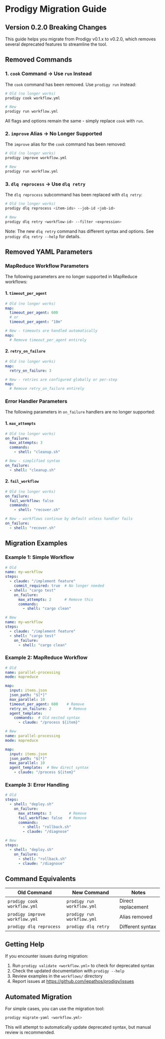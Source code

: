 # Prodigy Migration Guide

## Version 0.2.0 Breaking Changes

This guide helps you migrate from Prodigy v0.1.x to v0.2.0, which removes several deprecated features to streamline the tool.

## Removed Commands

### 1. `cook` Command → Use `run` Instead

The `cook` command has been removed. Use `prodigy run` instead:

```bash
# Old (no longer works)
prodigy cook workflow.yml

# New
prodigy run workflow.yml
```

All flags and options remain the same - simply replace `cook` with `run`.

### 2. `improve` Alias → No Longer Supported

The `improve` alias for the `cook` command has been removed:

```bash
# Old (no longer works)
prodigy improve workflow.yml

# New
prodigy run workflow.yml
```

### 3. `dlq reprocess` → Use `dlq retry`

The `dlq reprocess` subcommand has been replaced with `dlq retry`:

```bash
# Old (no longer works)
prodigy dlq reprocess <item-ids> --job-id <job-id>

# New
prodigy dlq retry <workflow-id> --filter <expression>
```

Note: The new `dlq retry` command has different syntax and options. See `prodigy dlq retry --help` for details.

## Removed YAML Parameters

### MapReduce Workflow Parameters

The following parameters are no longer supported in MapReduce workflows:

#### 1. `timeout_per_agent`
```yaml
# Old (no longer works)
map:
  timeout_per_agent: 600
  # or
  timeout_per_agent: "10m"

# New - timeouts are handled automatically
map:
  # Remove timeout_per_agent entirely
```

#### 2. `retry_on_failure`
```yaml
# Old (no longer works)
map:
  retry_on_failure: 3

# New - retries are configured globally or per-step
map:
  # Remove retry_on_failure entirely
```

### Error Handler Parameters

The following parameters in `on_failure` handlers are no longer supported:

#### 1. `max_attempts`
```yaml
# Old (no longer works)
on_failure:
  max_attempts: 3
  commands:
    - shell: "cleanup.sh"

# New - simplified syntax
on_failure:
  - shell: "cleanup.sh"
```

#### 2. `fail_workflow`
```yaml
# Old (no longer works)
on_failure:
  fail_workflow: false
  commands:
    - shell: "recover.sh"

# New - workflows continue by default unless handler fails
on_failure:
  - shell: "recover.sh"
```

## Migration Examples

### Example 1: Simple Workflow
```yaml
# Old
name: my-workflow
steps:
  - claude: "/implement feature"
    commit_required: true  # No longer needed
  - shell: "cargo test"
    on_failure:
      max_attempts: 2      # Remove this
      commands:
        - shell: "cargo clean"

# New
name: my-workflow
steps:
  - claude: "/implement feature"
  - shell: "cargo test"
    on_failure:
      - shell: "cargo clean"
```

### Example 2: MapReduce Workflow
```yaml
# Old
name: parallel-processing
mode: mapreduce

map:
  input: items.json
  json_path: "$[*]"
  max_parallel: 10
  timeout_per_agent: 600    # Remove
  retry_on_failure: 2        # Remove
  agent_template:
    commands:  # Old nested syntax
      - claude: "/process ${item}"

# New
name: parallel-processing
mode: mapreduce

map:
  input: items.json
  json_path: "$[*]"
  max_parallel: 10
  agent_template:  # New direct syntax
    - claude: "/process ${item}"
```

### Example 3: Error Handling
```yaml
# Old
steps:
  - shell: "deploy.sh"
    on_failure:
      max_attempts: 3        # Remove
      fail_workflow: false   # Remove
      commands:
        - shell: "rollback.sh"
        - claude: "/diagnose"

# New
steps:
  - shell: "deploy.sh"
    on_failure:
      - shell: "rollback.sh"
      - claude: "/diagnose"
```

## Command Equivalents

| Old Command | New Command | Notes |
|------------|-------------|-------|
| `prodigy cook workflow.yml` | `prodigy run workflow.yml` | Direct replacement |
| `prodigy improve workflow.yml` | `prodigy run workflow.yml` | Alias removed |
| `prodigy dlq reprocess` | `prodigy dlq retry` | Different syntax |

## Getting Help

If you encounter issues during migration:

1. Run `prodigy validate <workflow.yml>` to check for deprecated syntax
2. Check the updated documentation with `prodigy --help`
3. Review examples in the `workflows/` directory
4. Report issues at https://github.com/iepathos/prodigy/issues

## Automated Migration

For simple cases, you can use the migration tool:

```bash
prodigy migrate-yaml <workflow.yml>
```

This will attempt to automatically update deprecated syntax, but manual review is recommended.